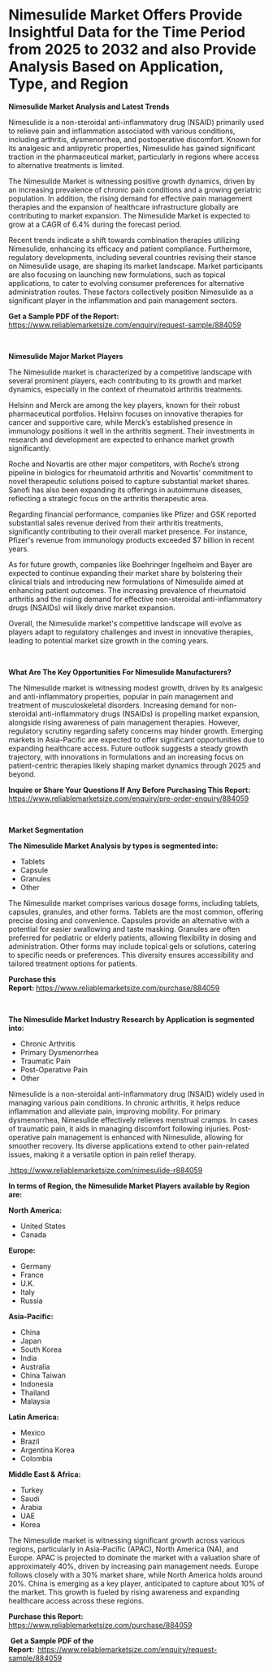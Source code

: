 <p><h1>Nimesulide Market Offers Provide Insightful Data for the Time Period from 2025 to 2032 and also Provide Analysis Based on Application, Type, and Region</h1></p><p><strong>Nimesulide Market Analysis and Latest Trends</strong></p>
<p><p>Nimesulide is a non-steroidal anti-inflammatory drug (NSAID) primarily used to relieve pain and inflammation associated with various conditions, including arthritis, dysmenorrhea, and postoperative discomfort. Known for its analgesic and antipyretic properties, Nimesulide has gained significant traction in the pharmaceutical market, particularly in regions where access to alternative treatments is limited.</p><p>The Nimesulide Market is witnessing positive growth dynamics, driven by an increasing prevalence of chronic pain conditions and a growing geriatric population. In addition, the rising demand for effective pain management therapies and the expansion of healthcare infrastructure globally are contributing to market expansion. The Nimesulide Market is expected to grow at a CAGR of 6.4% during the forecast period. </p><p>Recent trends indicate a shift towards combination therapies utilizing Nimesulide, enhancing its efficacy and patient compliance. Furthermore, regulatory developments, including several countries revising their stance on Nimesulide usage, are shaping its market landscape. Market participants are also focusing on launching new formulations, such as topical applications, to cater to evolving consumer preferences for alternative administration routes. These factors collectively position Nimesulide as a significant player in the inflammation and pain management sectors.</p></p>
<p><strong>Get a Sample PDF of the Report:&nbsp;</strong> <a href="https://www.reliablemarketsize.com/enquiry/request-sample/884059?utm_campaign=2176&utm_medium=2&utm_source=Github&utm_content=ia&utm_term=19042025&utm_id=nimesulide">https://www.reliablemarketsize.com/enquiry/request-sample/884059</a></p>
<p>&nbsp;</p>
<p><strong>Nimesulide Major Market Players</strong></p>
<p><p>The Nimesulide market is characterized by a competitive landscape with several prominent players, each contributing to its growth and market dynamics, especially in the context of rheumatoid arthritis treatments. </p><p>Helsinn and Merck are among the key players, known for their robust pharmaceutical portfolios. Helsinn focuses on innovative therapies for cancer and supportive care, while Merck’s established presence in immunology positions it well in the arthritis segment. Their investments in research and development are expected to enhance market growth significantly.</p><p>Roche and Novartis are other major competitors, with Roche’s strong pipeline in biologics for rheumatoid arthritis and Novartis’ commitment to novel therapeutic solutions poised to capture substantial market shares. Sanofi has also been expanding its offerings in autoimmune diseases, reflecting a strategic focus on the arthritis therapeutic area.</p><p>Regarding financial performance, companies like Pfizer and GSK reported substantial sales revenue derived from their arthritis treatments, significantly contributing to their overall market presence. For instance, Pfizer's revenue from immunology products exceeded $7 billion in recent years.</p><p>As for future growth, companies like Boehringer Ingelheim and Bayer are expected to continue expanding their market share by bolstering their clinical trials and introducing new formulations of Nimesulide aimed at enhancing patient outcomes. The increasing prevalence of rheumatoid arthritis and the rising demand for effective non-steroidal anti-inflammatory drugs (NSAIDs) will likely drive market expansion.</p><p>Overall, the Nimesulide market's competitive landscape will evolve as players adapt to regulatory challenges and invest in innovative therapies, leading to potential market size growth in the coming years.</p></p>
<p>&nbsp;</p>
<p><strong>What Are The Key Opportunities For Nimesulide Manufacturers?</strong></p>
<p><p>The Nimesulide market is witnessing modest growth, driven by its analgesic and anti-inflammatory properties, popular in pain management and treatment of musculoskeletal disorders. Increasing demand for non-steroidal anti-inflammatory drugs (NSAIDs) is propelling market expansion, alongside rising awareness of pain management therapies. However, regulatory scrutiny regarding safety concerns may hinder growth. Emerging markets in Asia-Pacific are expected to offer significant opportunities due to expanding healthcare access. Future outlook suggests a steady growth trajectory, with innovations in formulations and an increasing focus on patient-centric therapies likely shaping market dynamics through 2025 and beyond.</p></p>
<p><strong>Inquire or Share Your Questions If Any Before Purchasing This Report:</strong> <a href="https://www.reliablemarketsize.com/enquiry/pre-order-enquiry/884059?utm_campaign=2176&utm_medium=2&utm_source=Github&utm_content=ia&utm_term=19042025&utm_id=nimesulide">https://www.reliablemarketsize.com/enquiry/pre-order-enquiry/884059</a></p>
<p>&nbsp;</p>
<p><strong>Market Segmentation</strong></p>
<p><strong>The Nimesulide Market Analysis by types is segmented into:</strong></p>
<p><ul><li>Tablets</li><li>Capsule</li><li>Granules</li><li>Other</li></ul></p>
<p><p>The Nimesulide market comprises various dosage forms, including tablets, capsules, granules, and other forms. Tablets are the most common, offering precise dosing and convenience. Capsules provide an alternative with a potential for easier swallowing and taste masking. Granules are often preferred for pediatric or elderly patients, allowing flexibility in dosing and administration. Other forms may include topical gels or solutions, catering to specific needs or preferences. This diversity ensures accessibility and tailored treatment options for patients.</p></p>
<p><strong>Purchase this Report:&nbsp;</strong><a href="https://www.reliablemarketsize.com/purchase/884059?utm_campaign=2176&utm_medium=2&utm_source=Github&utm_content=ia&utm_term=19042025&utm_id=nimesulide">https://www.reliablemarketsize.com/purchase/884059</a></p>
<p>&nbsp;</p>
<p><strong>The Nimesulide Market Industry Research by Application is segmented into:</strong></p>
<p><ul><li>Chronic Arthritis</li><li>Primary Dysmenorrhea</li><li>Traumatic Pain</li><li>Post-Operative Pain</li><li>Other</li></ul></p>
<p><p>Nimesulide is a non-steroidal anti-inflammatory drug (NSAID) widely used in managing various pain conditions. In chronic arthritis, it helps reduce inflammation and alleviate pain, improving mobility. For primary dysmenorrhea, Nimesulide effectively relieves menstrual cramps. In cases of traumatic pain, it aids in managing discomfort following injuries. Post-operative pain management is enhanced with Nimesulide, allowing for smoother recovery. Its diverse applications extend to other pain-related issues, making it a versatile option in pain relief therapy.</p></p>
<p><a href="https://www.reliablemarketsize.com/nimesulide-r884059?utm_campaign=2176&utm_medium=2&utm_source=Github&utm_content=ia&utm_term=19042025&utm_id=nimesulide">&nbsp;https://www.reliablemarketsize.com/nimesulide-r884059</a></p>
<p><strong>In terms of Region, the Nimesulide Market Players available by Region are:</strong></p>
<p>
    <p> <strong> North America: </strong>
        <ul>
            <li>United States</li>
            <li>Canada</li>
        </ul>
        </p> 
    <p> <strong> Europe: </strong>
        <ul>
            <li>Germany</li>
            <li>France</li>
            <li>U.K.</li>
            <li>Italy</li>
            <li>Russia</li>
        </ul>
        </p> 
    <p> <strong> Asia-Pacific: </strong>
        <ul>
            <li>China</li>
            <li>Japan</li>
            <li>South Korea</li>
            <li>India</li>
            <li>Australia</li>
            <li>China Taiwan</li>
            <li>Indonesia</li>
            <li>Thailand</li>
            <li>Malaysia</li>
        </ul>
        </p> 
    <p> <strong> Latin America: </strong>
        <ul>
            <li>Mexico</li>
            <li>Brazil</li>
            <li>Argentina Korea</li>
            <li>Colombia</li>
        </ul>
        </p> 
    <p> <strong> Middle East & Africa: </strong>
        <ul>
            <li>Turkey</li>
            <li>Saudi</li>
            <li>Arabia</li>
            <li>UAE</li>
            <li>Korea</li>
        </ul>
    </p>
    </p>
<p><p>The Nimesulide market is witnessing significant growth across various regions, particularly in Asia-Pacific (APAC), North America (NA), and Europe. APAC is projected to dominate the market with a valuation share of approximately 40%, driven by increasing pain management needs. Europe follows closely with a 30% market share, while North America holds around 20%. China is emerging as a key player, anticipated to capture about 10% of the market. This growth is fueled by rising awareness and expanding healthcare access across these regions.</p></p>
<p><strong>Purchase this Report: </strong><a href="https://www.reliablemarketsize.com/purchase/884059?utm_campaign=2176&utm_medium=2&utm_source=Github&utm_content=ia&utm_term=19042025&utm_id=nimesulide">https://www.reliablemarketsize.com/purchase/884059</a></p>
<p>&nbsp;<strong>Get a Sample PDF of the Report:&nbsp;&nbsp;</strong><a href="https://www.reliablemarketsize.com/enquiry/request-sample/884059?utm_campaign=2176&utm_medium=2&utm_source=Github&utm_content=ia&utm_term=19042025&utm_id=nimesulide">https://www.reliablemarketsize.com/enquiry/request-sample/884059</a></p>
<p><strong></strong></p>
<p><p></p><p></p><p></p></p>